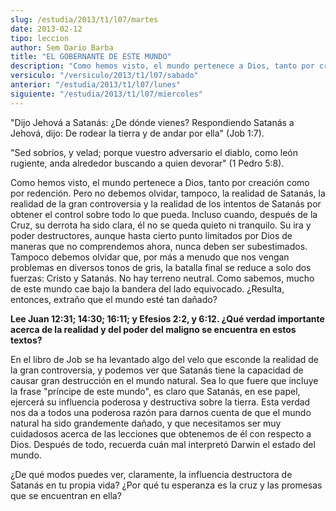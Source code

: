 ```yaml
---
slug: /estudia/2013/t1/l07/martes
date: 2013-02-12
tipo: leccion
author: Sem Dario Barba
title: "EL GOBERNANTE DE ESTE MUNDO"
description: "Como hemos visto, el mundo pertenece a Dios, tanto por creación como por redención. Pero no debemos olvidar, tampoco, la realidad de Satanás, la realidad de la gran controversia y la realidad de los intentos de Satanás por obtener el control sobre todo lo que pueda. Incluso cuando, después de la Cruz, su derrota ha sido clara, él no se queda quieto ni tranquilo."
versiculo: "/versiculo/2013/t1/l07/sabado"
anterior: "/estudia/2013/t1/l07/lunes"
siguiente: "/estudia/2013/t1/l07/miercoles"
---
```


"Dijo Jehová a Satanás: ¿De dónde vienes? Respondiendo Satanás a Jehová, dijo: De rodear la tierra y de andar por ella" (Job 1:7).

"Sed sobrios, y velad; porque vuestro adversario el diablo, como león rugiente, anda alrededor buscando a quien devorar" (1 Pedro 5:8).

Como hemos visto, el mundo pertenece a Dios, tanto por creación como por redención. Pero no debemos olvidar, tampoco, la realidad de Satanás, la realidad de la gran controversia y la realidad de los intentos de Satanás por obtener el control sobre todo lo que pueda. Incluso cuando, después de la Cruz, su derrota ha sido clara, él no se queda quieto ni tranquilo. Su ira y poder destructores, aunque hasta cierto punto limitados por Dios de maneras que no comprendemos ahora, nunca deben ser subestimados. Tampoco debemos olvidar que, por más a menudo que nos vengan problemas en diversos tonos de gris, la batalla final se reduce a solo dos fuerzas: Cristo y Satanás. No hay terreno neutral. Como sabemos, mucho de este mundo cae bajo la bandera del lado equivocado. ¿Resulta, entonces, extraño que el mundo esté tan dañado?

**Lee Juan 12:31; 14:30; 16:11; y Efesios 2:2, y 6:12. ¿Qué verdad importante acerca de la realidad y del poder del maligno se encuentra en estos textos?**

En el libro de Job se ha levantado algo del velo que esconde la realidad de la gran controversia, y podemos ver que Satanás tiene la capacidad de causar gran destrucción en el mundo natural. Sea lo que fuere que incluye la frase "príncipe de este mundo", es claro que Satanás, en ese papel, ejercerá su influencia poderosa y destructiva sobre la tierra. Esta verdad nos da a todos una poderosa razón para darnos cuenta de que el mundo natural ha sido grandemente dañado, y que necesitamos ser muy cuidadosos acerca de las lecciones que obtenemos de él con respecto a Dios. Después de todo, recuerda cuán mal interpretó Darwin el estado del mundo.

¿De qué modos puedes ver, claramente, la influencia destructora de Satanás en tu propia vida? ¿Por qué tu esperanza es la cruz y las promesas que se encuentran en ella?
